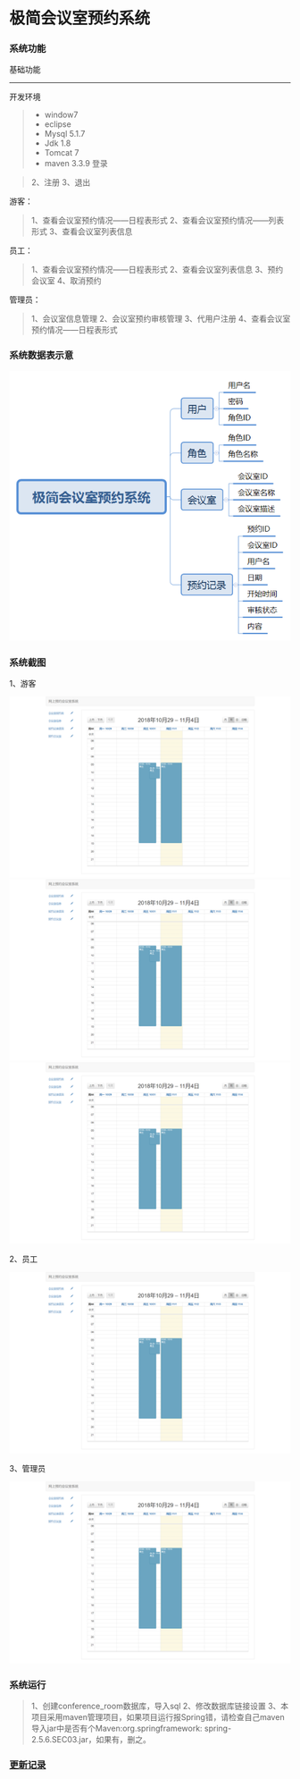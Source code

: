 # 极简会议室预约系统
### 系统功能

基础功能
***

开发环境 
> * window7
> * eclipse
> * Mysql 5.1.7
> * Jdk 1.8
> * Tomcat 7
> * maven 3.3.9
>   登录
 
> 2、注册
> 3、退出

游客：
> 1、查看会议室预约情况——日程表形式
> 2、查看会议室预约情况——列表形式
> 3、查看会议室列表信息

员工：
> 1、查看会议室预约情况——日程表形式
> 2、查看会议室列表信息
> 3、预约会议室
> 4、取消预约

管理员：
> 1、会议室信息管理
> 2、会议室预约审核管理
> 3、代用户注册
> 4、查看会议室预约情况——日程表形式

### 系统数据表示意
![数据示意图](doc/snapshot/数据示意图.png)

### 系统截图

1、游客

![预约记录_日程表展示](doc/snapshot/预约记录_日程表展示.png)
![预约记录_日程表展示](doc/snapshot/预约记录_日程表展示.png)
![预约记录_日程表展示](doc/snapshot/预约记录_日程表展示.png)

2、员工

![预约记录_日程表展示](doc/snapshot/预约记录_日程表展示.png)

3、管理员

![预约记录_日程表展示](doc/snapshot/预约记录_日程表展示.png)

### 系统运行
> 1、创建conference_room数据库，导入sql
> 2、修改数据库链接设置
> 3、本项目采用maven管理项目，如果项目运行报Spring错，请检查自己maven导入jar中是否有个Maven:org.springframework: spring-2.5.6.SEC03.jar，如果有，删之。

### [更新记录](UPDATE.md)

